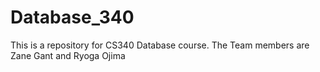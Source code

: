 # Database_340
This is a repository for CS340 Database course. 
The Team members are Zane Gant and Ryoga Ojima
